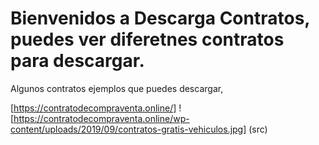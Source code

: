 # Bienvenidos a Descarga Contratos, puedes ver diferetnes contratos para descargar.


Algunos contratos ejemplos que puedes descargar,


[https://contratodecompraventa.online/]
![https://contratodecompraventa.online/wp-content/uploads/2019/09/contratos-gratis-vehiculos.jpg] (src)


